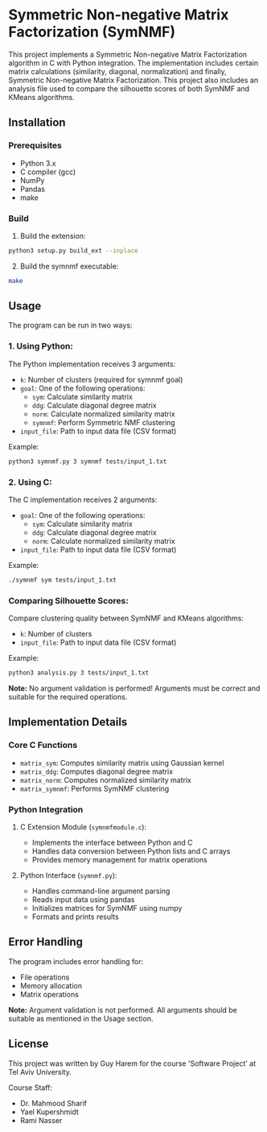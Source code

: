# Symmetric Non-negative Matrix Factorization (SymNMF)

This project implements a Symmetric Non-negative Matrix Factorization algorithm in C with Python integration. The implementation includes certain matrix calculations (similarity, diagonal, normalization) and finally, Symmetric Non-negative Matrix Factorization.
This project also includes an analysis file used to compare the silhouette scores of both SymNMF and KMeans algorithms.

## Installation

### Prerequisites
- Python 3.x
- C compiler (gcc)
- NumPy
- Pandas
- make

### Build
1. Build the extension:
```bash
python3 setup.py build_ext --inplace
```
2. Build the symnmf executable:
```bash
make
```

## Usage

The program can be run in two ways:

### 1. Using Python:
The Python implementation receives 3 arguments:
- `k`: Number of clusters (required for symnmf goal)
- `goal`: One of the following operations:
  - `sym`: Calculate similarity matrix
  - `ddg`: Calculate diagonal degree matrix
  - `norm`: Calculate normalized similarity matrix
  - `symnmf`: Perform Symmetric NMF clustering
- `input_file`: Path to input data file (CSV format)

Example:
```bash
python3 symnmf.py 3 symnmf tests/input_1.txt
```

### 2. Using C:
The C implementation receives 2 arguments:
- `goal`: One of the following operations:
  - `sym`: Calculate similarity matrix
  - `ddg`: Calculate diagonal degree matrix
  - `norm`: Calculate normalized similarity matrix
- `input_file`: Path to input data file (CSV format)

Example:
```bash
./symnmf sym tests/input_1.txt
```

### Comparing Silhouette Scores:
Compare clustering quality between SymNMF and KMeans algorithms:
- `k`: Number of clusters
- `input_file`: Path to input data file (CSV format)

Example:
```bash
python3 analysis.py 3 tests/input_1.txt
```

**Note:** No argument validation is performed! Arguments must be correct and suitable for the required operations.

## Implementation Details

### Core C Functions
- `matrix_sym`: Computes similarity matrix using Gaussian kernel
- `matrix_ddg`: Computes diagonal degree matrix
- `matrix_norm`: Computes normalized similarity matrix
- `matrix_symnmf`: Performs SymNMF clustering

### Python Integration
1. C Extension Module (`symnmfmodule.c`):
   - Implements the interface between Python and C
   - Handles data conversion between Python lists and C arrays
   - Provides memory management for matrix operations

2. Python Interface (`symnmf.py`):
   - Handles command-line argument parsing
   - Reads input data using pandas
   - Initializes matrices for SymNMF using numpy
   - Formats and prints results

## Error Handling
The program includes error handling for:
- File operations
- Memory allocation
- Matrix operations

**Note:** Argument validation is not performed. All arguments should be suitable as mentioned in the Usage section.

## License
This project was written by Guy Harem for the course 'Software Project' at Tel Aviv University.

Course Staff:
- Dr. Mahmood Sharif
- Yael Kupershmidt
- Rami Nasser
